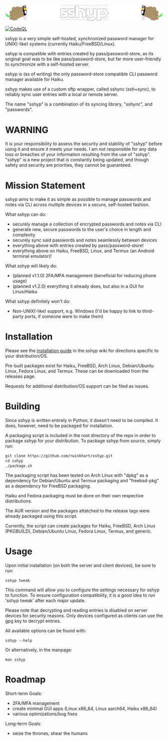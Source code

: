 ![sshyp](https://github.com/rwinkhart/sshyp-labs/blob/main/extra/artwork/sshyp-banner.png)

[![CodeQL](https://github.com/rwinkhart/sshyp/actions/workflows/codeql-analysis.yml/badge.svg?branch=main)](https://github.com/rwinkhart/sshyp/actions/workflows/codeql-analysis.yml)

sshyp is a very simple self-hosted, synchronized password manager for UNIX(-like) systems (currently Haiku/FreeBSD/Linux).

sshyp is compatible with entries created by pass/password-store, as its original goal was to be like pass/password-store, but far more user-friendly to synchronize with a self-hosted server.

sshyp is (as of writing) the only password-store compatible CLI password manager available for Haiku.

sshyp makes use of a custom sftp wrapper, called sshync (ssh+sync), to reliably sync user entries with a local or remote server.

The name "sshyp" is a combination of its syncing library, "sshync", and "passwords".

# WARNING
It is your responsibility to assess the security and stability of "sshyp" before using it and ensure it meets your needs.
I am not responsible for any data loss or breaches of your information resulting from the use of "sshyp".
"sshyp" is a new project that is constantly being updated, and though safety and security are priorities, they cannot be guaranteed.

# Mission Statement
sshyp aims to make it as simple as possible to manage passwords and notes via CLI across multiple devices in a secure, self-hosted fashion.

What sshyp can do:

- securely manage a collection of encrypted passwords and notes via CLI
- generate new, secure passwords to the user's choice in length and complexity
- securely sync said passwords and notes seamlessly between devices
- everything above with entries created by pass/password-store!
- everything above on Haiku, FreeBSD, Linux, and Termux (an Android terminal emulator)!

What sshyp will likely do:

- (planned v1.1.0) 2FA/MFA management (beneficial for reducing phone usage)
- (planned v1.2.0) everything it already does, but also in a GUI for Linux/Haiku

What sshyp definitely won't do:

- Non-UNIX(-like) support, e.g. Windows (I'd be happy to link to third-party ports, if someone were to make them)

# Installation
Please see the [installation guide](https://github.com/rwinkhart/sshyp/wiki/Installation) in the sshyp wiki for directions specific to your distribution/OS.

Pre-built packages exist for Haiku, FreeBSD, Arch Linux, Debian/Ubuntu Linux, Fedora Linux, and Termux. These can be downloaded from the releases page.

Requests for additional distribution/OS support can be filed as issues.

# Building
Since sshyp is written entirely in Python, it doesn't need to be compiled. It does, however, need to be packaged for installation.

A packaging script is included in the root directory of the repo in order to package sshyp for your distribution. To package sshyp from source, simply run:

```
git clone https://github.com/rwinkhart/sshyp.git
cd sshyp
./package.sh
```

The packaging script has been tested on Arch Linux with "dpkg" as a dependency for Debian/Ubuntu and Termux packaging and "freebsd-pkg" as a dependency for FreeBSD packaging.

Haiku and Fedora packaging must be done on their own respective distributions.

The AUR version and the packages attatched to the release tags were already packaged using this script.

Currently, the script can create packages for Haiku, FreeBSD, Arch Linux (PKGBUILD), Debian/Ubuntu Linux, Fedora Linux, Termux, and generic.

# Usage
Upon initial installation (on both the server and client devices), be sure to run:

```
sshyp tweak
```

This command will allow you to configure the settings necessary for sshyp to function. To ensure configuration compatibility, it is a good idea to run 'sshyp tweak' after each major update.

Please note that decrypting and reading entries is disabled on server devices for security reasons. Only devices configured as clients can use the gpg key to decrypt entries.

All available options can be found with:

```
sshyp --help
```

Or alternatively, in the manpage:

```
man sshyp
```

# Roadmap
Short-term Goals:

- 2FA/MFA management
- create minimal GUI apps (Linux x86_64, Linux aarch64, Haiku x86_64)
- various optimizations/bug fixes

Long-term Goals:

- seize the thrones, shear the humans
